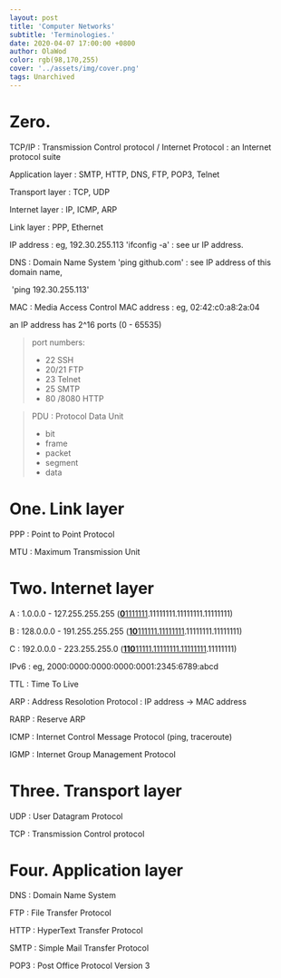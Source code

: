 ```yaml
---
layout: post
title: 'Computer Networks'
subtitle: 'Terminologies.'
date: 2020-04-07 17:00:00 +0800
author: OlaWod
color: rgb(98,170,255)
cover: '../assets/img/cover.png'
tags: Unarchived
---
```

# Zero.

TCP/IP : Transmission Control protocol / Internet Protocol : an Internet protocol suite

Application layer  : SMTP, HTTP, DNS, FTP, POP3, Telnet

Transport layer 	: TCP, UDP

Internet layer 	   : IP, ICMP, ARP

Link layer 			  : PPP, Ethernet



IP address : eg, 192.30.255.113		'ifconfig -a' : see ur IP address.

DNS : Domain Name System			'ping github.com' : see IP address of this domain name, 

​															   'ping 192.30.255.113'

MAC : Media Access Control			 MAC address : eg, 02:42:c0:a8:2a:04



an IP address has 2^16 ports (0 - 65535)

> port numbers:
> - 22        SSH
> - 20/21  FTP
> - 23       Telnet
> - 25       SMTP
> - 80 /8080      HTTP

> PDU : Protocol Data Unit
> - bit
> - frame
> - packet
> - segment
> - data

# One. Link layer

PPP : Point to Point Protocol

MTU : Maximum Transmission Unit

# Two. Internet layer

A : 1.0.0.0 - 127.255.255.255 (<u>**0**1111111</u>.11111111.11111111.11111111)

B : 128.0.0.0 - 191.255.255.255 (<u>**10**111111.11111111</u>.11111111.11111111)

C : 192.0.0.0 - 223.255.255.0 (<u>**110**11111.11111111.11111111</u>.11111111)



IPv6 : eg, 2000:0000:0000:0000:0001:2345:6789:abcd

TTL : Time To Live



ARP : Address Resolotion Protocol : IP address → MAC address

RARP : Reserve ARP

ICMP : Internet Control Message Protocol (ping, traceroute)

IGMP : Internet Group Management Protocol

# Three. Transport layer

UDP : User Datagram Protocol

TCP : Transmission Control protocol

# Four. Application layer

DNS : Domain Name System

FTP : File Transfer Protocol

HTTP : HyperText Transfer Protocol

SMTP : Simple Mail Transfer Protocol

POP3 : Post Office Protocol Version 3

